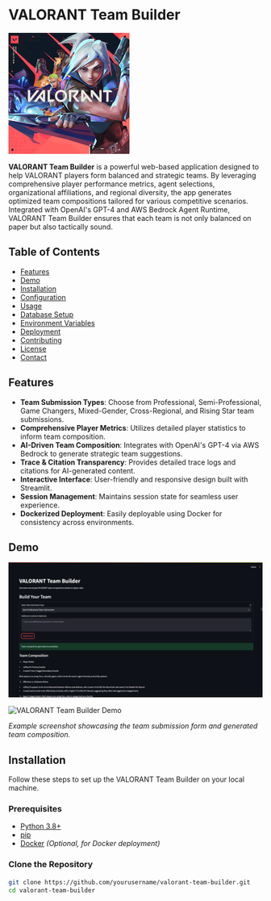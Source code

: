 # VALORANT Team Builder

![VALORANT Team Builder](images/valo.png)

**VALORANT Team Builder** is a powerful web-based application designed to help VALORANT players form balanced and strategic teams. By leveraging comprehensive player performance metrics, agent selections, organizational affiliations, and regional diversity, the app generates optimized team compositions tailored for various competitive scenarios. Integrated with OpenAI's GPT-4 and AWS Bedrock Agent Runtime, VALORANT Team Builder ensures that each team is not only balanced on paper but also tactically sound.

## Table of Contents

- [Features](#features)
- [Demo](#demo)
- [Installation](#installation)
- [Configuration](#configuration)
- [Usage](#usage)
- [Database Setup](#database-setup)
- [Environment Variables](#environment-variables)
- [Deployment](#deployment)
- [Contributing](#contributing)
- [License](#license)
- [Contact](#contact)

## Features

- **Team Submission Types**: Choose from Professional, Semi-Professional, Game Changers, Mixed-Gender, Cross-Regional, and Rising Star team submissions.
- **Comprehensive Player Metrics**: Utilizes detailed player statistics to inform team composition.
- **AI-Driven Team Composition**: Integrates with OpenAI's GPT-4 via AWS Bedrock to generate strategic team suggestions.
- **Trace & Citation Transparency**: Provides detailed trace logs and citations for AI-generated content.
- **Interactive Interface**: User-friendly and responsive design built with Streamlit.
- **Session Management**: Maintains session state for seamless user experience.
- **Dockerized Deployment**: Easily deployable using Docker for consistency across environments.

## Demo

![VALORANT Team Builder Demo](images/app.png)

![VALORANT Team Builder Demo](https://your-demo-url.com/demo.gif)

_Example screenshot showcasing the team submission form and generated team composition._

## Installation

Follow these steps to set up the VALORANT Team Builder on your local machine.

### Prerequisites

- [Python 3.8+](https://www.python.org/downloads/)
- [pip](https://pip.pypa.io/en/stable/installation/)
- [Docker](https://www.docker.com/get-started) _(Optional, for Docker deployment)_

### Clone the Repository

```bash
git clone https://github.com/yourusername/valorant-team-builder.git
cd valorant-team-builder
```
